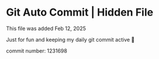 # Git Auto Commit | Hidden File

This file was added Feb 12, 2025

Just for fun and keeping my daily git commit active 🤪

commit number: 1231698
